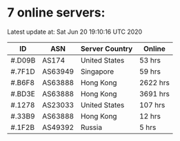 # 7 online servers:

Latest update at: Sat Jun 20 19:10:16 UTC 2020

| ID | ASN | Server Country | Online |
| -- | --- | -------------- | ------ |
| #.D09B | AS174 | United States | 53 hrs |
| #.7F1D | AS63949 | Singapore | 59 hrs |
| #.B6F8 | AS63888 | Hong Kong | 2622 hrs |
| #.BD3E | AS63888 | Hong Kong | 3691 hrs |
| #.1278 | AS23033 | United States | 107 hrs |
| #.33B9 | AS63888 | Hong Kong | 12 hrs |
| #.1F2B | AS49392 | Russia | 5 hrs |

